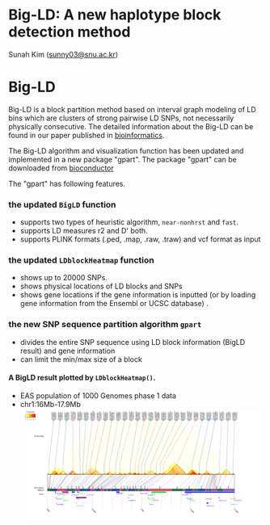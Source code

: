 Big-LD: A new haplotype block detection method
================
Sunah Kim (<sunny03@snu.ac.kr>)

Big-LD
======

Big-LD is a block partition method based on interval graph modeling of LD bins which are clusters of strong pairwise LD SNPs, not necessarily physically consecutive. The detailed information about the Big-LD can be found in our paper published in [bioinformatics](https://academic.oup.com/bioinformatics/article/doi/10.1093/bioinformatics/btx609/4282661/A-new-haplotype-block-detection-method-for-dense).

The Big-LD algorithm and visualization function has been updated and implemented in a new package "gpart". The package "gpart" can be downloaded from [bioconductor](https://bioconductor.org/packages/devel/bioc/html/gpart.html)

The "gpart" has following features.

### the updated `BigLD` function

-   supports two types of heuristic algorithm, `near-nonhrst` and `fast`.
-   supports LD measures r2 and D' both.
-   supports PLINK formats (.ped, .map, .raw, .traw) and vcf format as input

### the updated `LDblockHeatmap` function

-   shows up to 20000 SNPs.
-   shows physical locations of LD blocks and SNPs
-   shows gene locations if the gene information is inputted (or by loading gene information from the Ensembl or UCSC database) .

### the new SNP sequence partition algorithm `gpart`

-   divides the entire SNP sequence using LD block information (BigLD result) and gene information
-   can limit the min/max size of a block

#### A BigLD result plotted by `LDblockHeatmap()`.

-   EAS population of 1000 Genomes phase 1 data
-   chr1:16Mb-17.9Mb
    <img src="README_figs/README-heatmap_all.png" width="1200px" />

